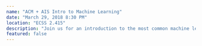 ```yaml
---
name: "ACM + AIS Intro to Machine Learning"
date: "March 29, 2018 8:30 PM"
location: "ECSS 2.415"
description: "Join us for an introduction to the most common machine learning algorithms! You will learn how to use industry-standard Python libraries like NumPy and SciKit-Learn to generate predictions from real-world datasets."
featured: false
---
```


